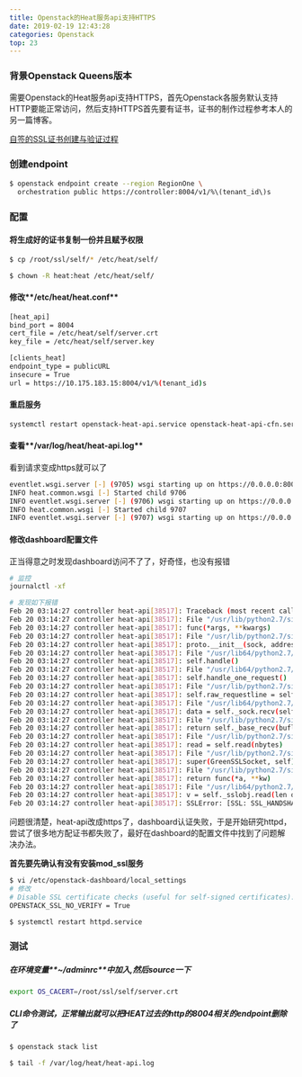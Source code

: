 ```yaml
---
title: Openstack的Heat服务api支持HTTPS
date: 2019-02-19 12:43:28
categories: Openstack
top: 23
---
```


### 背景Openstack Queens版本

需要Openstack的Heat服务api支持HTTPS，首先Openstack各服务默认支持HTTP要能正常访问，然后支持HTTPS首先要有证书，证书的制作过程参考本人的另一篇博客。

[自签的SSL证书创建与验证过程](https://freshchen.github.io/2019/02/18/self-ssl-signing/)

### 创建endpoint

```bash
$ openstack endpoint create --region RegionOne \
  orchestration public https://controller:8004/v1/%\(tenant_id\)s
```

### 配置

#### 将生成好的证书复制一份并且赋予权限

```bash
$ cp /root/ssl/self/* /etc/heat/self/

$ chown -R heat:heat /etc/heat/self/
```

#### 修改**/etc/heat/heat.conf**

```bash
[heat_api]
bind_port = 8004
cert_file = /etc/heat/self/server.crt
key_file = /etc/heat/self/server.key

[clients_heat]
endpoint_type = publicURL
insecure = True
url = https://10.175.183.15:8004/v1/%(tenant_id)s
```

#### 重启服务

```bash
systemctl restart openstack-heat-api.service openstack-heat-api-cfn.service openstack-heat-engine.service
```

#### 查看**/var/log/heat/heat-api.log** 

看到请求变成https就可以了

```bash
eventlet.wsgi.server [-] (9705) wsgi starting up on https://0.0.0.0:8004
INFO heat.common.wsgi [-] Started child 9706
INFO eventlet.wsgi.server [-] (9706) wsgi starting up on https://0.0.0.0:8004
INFO heat.common.wsgi [-] Started child 9707
INFO eventlet.wsgi.server [-] (9707) wsgi starting up on https://0.0.0.0:8004
```

#### 修改dashboard配置文件

正当得意之时发现dashboard访问不了了，好奇怪，也没有报错

```bash
# 监控
journalctl -xf

# 发现如下报错
Feb 20 03:14:27 controller heat-api[38517]: Traceback (most recent call last):
Feb 20 03:14:27 controller heat-api[38517]: File "/usr/lib/python2.7/site-packages/eventlet/greenpool.py", line 88, in _spawn_n_impl
Feb 20 03:14:27 controller heat-api[38517]: func(*args, **kwargs)
Feb 20 03:14:27 controller heat-api[38517]: File "/usr/lib/python2.7/site-packages/eventlet/wsgi.py", line 734, in process_request
Feb 20 03:14:27 controller heat-api[38517]: proto.__init__(sock, address, self)
Feb 20 03:14:27 controller heat-api[38517]: File "/usr/lib64/python2.7/SocketServer.py", line 649, in __init__
Feb 20 03:14:27 controller heat-api[38517]: self.handle()
Feb 20 03:14:27 controller heat-api[38517]: File "/usr/lib64/python2.7/BaseHTTPServer.py", line 340, in handle
Feb 20 03:14:27 controller heat-api[38517]: self.handle_one_request()
Feb 20 03:14:27 controller heat-api[38517]: File "/usr/lib/python2.7/site-packages/eventlet/wsgi.py", line 339, in handle_one_request
Feb 20 03:14:27 controller heat-api[38517]: self.raw_requestline = self.rfile.readline(self.server.url_length_limit)
Feb 20 03:14:27 controller heat-api[38517]: File "/usr/lib64/python2.7/socket.py", line 476, in readline
Feb 20 03:14:27 controller heat-api[38517]: data = self._sock.recv(self._rbufsize)
Feb 20 03:14:27 controller heat-api[38517]: File "/usr/lib/python2.7/site-packages/eventlet/green/ssl.py", line 194, in recv
Feb 20 03:14:27 controller heat-api[38517]: return self._base_recv(buflen, flags, into=False)
Feb 20 03:14:27 controller heat-api[38517]: File "/usr/lib/python2.7/site-packages/eventlet/green/ssl.py", line 227, in _base_recv
Feb 20 03:14:27 controller heat-api[38517]: read = self.read(nbytes)
Feb 20 03:14:27 controller heat-api[38517]: File "/usr/lib/python2.7/site-packages/eventlet/green/ssl.py", line 139, in read
Feb 20 03:14:27 controller heat-api[38517]: super(GreenSSLSocket, self).read, *args, **kwargs)
Feb 20 03:14:27 controller heat-api[38517]: File "/usr/lib/python2.7/site-packages/eventlet/green/ssl.py", line 113, in _call_trampolining
Feb 20 03:14:27 controller heat-api[38517]: return func(*a, **kw)
Feb 20 03:14:27 controller heat-api[38517]: File "/usr/lib64/python2.7/ssl.py", line 651, in read
Feb 20 03:14:27 controller heat-api[38517]: v = self._sslobj.read(len or 1024)
Feb 20 03:14:27 controller heat-api[38517]: SSLError: [SSL: SSL_HANDSHAKE_FAILURE] ssl handshake failure (_ssl.c:1822)
```

问题很清楚，heat-api改成https了，dashboard认证失败，于是开始研究httpd，尝试了很多地方配证书都失败了，最好在dashboard的配置文件中找到了问题解决办法。

**首先要先确认有没有安装mod_ssl服务**

```bash
$ vi /etc/openstack-dashboard/local_settings
# 修改
# Disable SSL certificate checks (useful for self-signed certificates):
OPENSTACK_SSL_NO_VERIFY = True

$ systemctl restart httpd.service
```

### 测试

##### 在环境变量**~/adminrc**中加入,然后source一下

```bash
export OS_CACERT=/root/ssl/self/server.crt
```

##### CLI命令测试，正常输出就可以把HEAT过去的http的8004相关的endpoint删除了

```bash
$ openstack stack list

$ tail -f /var/log/heat/heat-api.log
```



